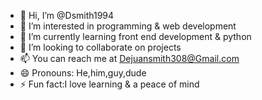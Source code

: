- 👋 Hi, I’m @Dsmith1994
- 👀 I’m interested in programming & web development
- 🌱 I’m currently learning front end development & python
- 💞️ I’m looking to collaborate on projects
- 📫 You can reach me at Dejuansmith308@Gmail.com
- 😄 Pronouns: He,him,guy,dude
- ⚡ Fun fact:I love learning & a peace of mind

<!---
Dsmith1994/Dsmith1994 is a ✨ special ✨ repository because its `README.md` (this file) appears on your GitHub profile.
You can click the Preview link to take a look at your changes.
--->
